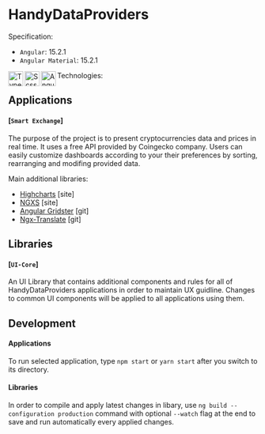 # HandyDataProviders

Specification:
- `Angular`: 15.2.1
- `Angular Material`: 15.2.1

Technologies:
<img align="left" width="30px" height="30px" src="https://www.svgrepo.com/show/354478/typescript-icon.svg" title="Typescript" />
<img align="left" width="30px" height="30px" src="https://www.svgrepo.com/show/349502/scss.svg" title="Scss"/>
<img align="left" width="30px" height="30px" src="https://www.svgrepo.com/show/353396/angular-icon.svg" title="Angular"/>

## Applications
#### [`Smart Exchange`]
The purpose of the project is to present cryptocurrencies data and prices in real time. It uses a free API provided by Coingecko company. Users can easily customize dashboards according to your their preferences by sorting, rearranging and modifing provided data.

Main additional libraries:
- [Highcharts](https://www.highcharts.com) [site]
- [NGXS](https://www.ngxs.io/) [site]
- [Angular Gridster](https://github.com/tiberiuzuld/angular-gridster2) [git]
- [Ngx-Translate](https://github.com/ngx-translate/core) [git]

## Libraries
#### [`UI-Core`]
An UI Library that contains additional components and rules for all of HandyDataProviders applications in order to maintain UX guidline. Changes to common UI components will be applied to all applications using them.

## Development
#### Applications
To run selected application, type `npm start` or `yarn start` after you switch to its directory.

#### Libraries
In order to compile and apply latest changes in libary, use `ng build --configuration production` command with optional `--watch` flag at the end to save and run automatically every applied changes.
